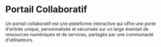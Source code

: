 # Portail Collaboratif
Un portail collaboratif est une plateforme interactive qui offre une porte d'entrée unique, personnalisée et sécurisée sur un large éventail de ressources numériques et de services, partagés par une communauté d’utilisateurs.
